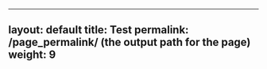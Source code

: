 ---
 layout: default
 title: Test
 permalink: /page_permalink/ (the output path for the page)
 weight: 9
 ---
